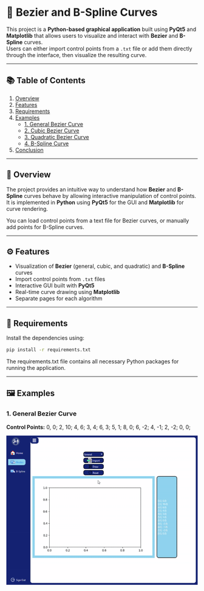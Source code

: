 # 🎨 Bezier and B-Spline Curves

This project is a **Python-based graphical application** built using **PyQt5** and **Matplotlib** that allows users to visualize and interact with **Bezier** and **B-Spline** curves.  
Users can either import control points from a `.txt` file or add them directly through the interface, then visualize the resulting curve.

---

## 📚 Table of Contents
1. [Overview](#-overview)  
2. [Features](#-features)  
3. [Requirements](#-requirements)  
4. [Examples](#-examples)  
   - [1. General Bezier Curve](#1-general-bezier-curve)  
   - [2. Cubic Bezier Curve](#2-cubic-bezier-curve)  
   - [3. Quadratic Bezier Curve](#3-quadratic-bezier-curve)  
   - [4. B-Spline Curve](#4-b-spline-curve)  
5. [Conclusion](#-conclusion)  

---

## 🧭 Overview

The project provides an intuitive way to understand how **Bezier** and **B-Spline** curves behave by allowing interactive manipulation of control points.  
It is implemented in **Python** using **PyQt5** for the GUI and **Matplotlib** for curve rendering.

You can load control points from a text file for Bezier curves, or manually add points for B-Spline curves.

---

## ⚙️ Features

- Visualization of **Bezier** (general, cubic, and quadratic) and **B-Spline** curves  
- Import control points from `.txt` files  
- Interactive GUI built with **PyQt5**  
- Real-time curve drawing using **Matplotlib**  
- Separate pages for each algorithm  

---

## 🧩 Requirements

Install the dependencies using:

```bash
pip install -r requirements.txt
```
The requirements.txt file contains all necessary Python packages for running the application.

---

## 🖼️ Examples

### 1. General Bezier Curve

**Control Points:**
0, 0;
2, 10;
4, 6;
3, 4;
6, 3;
5, 1;
8, 0;
6, -2;
4, -1;
2, -2;
0, 0;

![Bezier general](gif/Bezier-general.gif)




